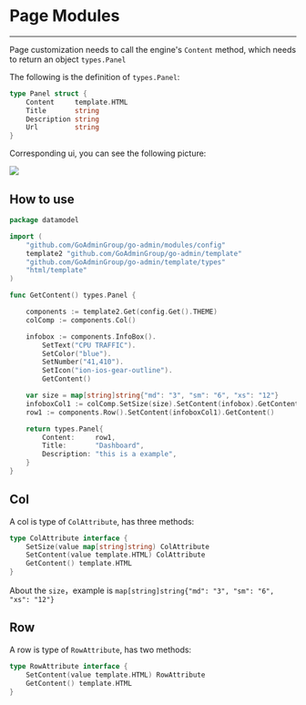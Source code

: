 # Page Modules
---

Page customization needs to call the engine's ```Content``` method, which needs to return an object ```types.Panel```

The following is the definition of ```types.Panel```:

```go
type Panel struct {
	Content     template.HTML
	Title       string       
	Description string       
	Url         string
}
```

Corresponding ui, you can see the following picture:

![](http://quizfile.dadadaa.cn/everyday/app/jlds/img/006tNbRwly1fxoz5bm02oj31ek0u0wtz.jpg)

## How to use

```go
package datamodel

import (
	"github.com/GoAdminGroup/go-admin/modules/config"
	template2 "github.com/GoAdminGroup/go-admin/template"
	"github.com/GoAdminGroup/go-admin/template/types"
	"html/template"
)

func GetContent() types.Panel {

	components := template2.Get(config.Get().THEME)
	colComp := components.Col()

	infobox := components.InfoBox().
		SetText("CPU TRAFFIC").
		SetColor("blue").
		SetNumber("41,410").
		SetIcon("ion-ios-gear-outline").
		GetContent()

	var size = map[string]string{"md": "3", "sm": "6", "xs": "12"}
	infoboxCol1 := colComp.SetSize(size).SetContent(infobox).GetContent()
	row1 := components.Row().SetContent(infoboxCol1).GetContent()

	return types.Panel{
		Content:     row1,
		Title:       "Dashboard",
		Description: "this is a example",
	}
}
```

## Col

A col is type of ```ColAttribute```, has three methods: 

```go
type ColAttribute interface {
	SetSize(value map[string]string) ColAttribute 
	SetContent(value template.HTML) ColAttribute  
	GetContent() template.HTML                    
}
```

About the ```size```，example is ```map[string]string{"md": "3", "sm": "6", "xs": "12"}```

## Row

A row is type of ```RowAttribute```, has two methods: 

```go
type RowAttribute interface {
	SetContent(value template.HTML) RowAttribute
	GetContent() template.HTML                  
}
```
